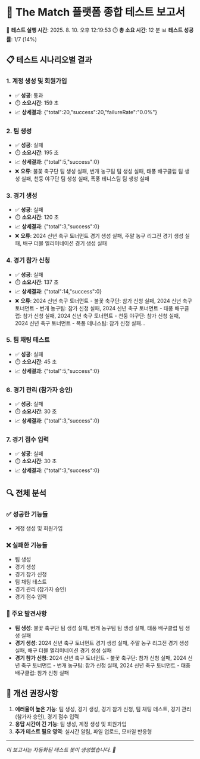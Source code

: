 
# 🤖 The Match 플랫폼 종합 테스트 보고서

📅 **테스트 실행 시간**: 2025. 8. 10. 오후 12:19:53
⏱️ **총 소요 시간**: 12 분
📊 **테스트 성공률**: 1/7 (14%)

## 📋 테스트 시나리오별 결과


### 1. 계정 생성 및 회원가입
- ✅ **성공**: 통과
- ⏱️ **소요시간**: 159 초
- 📈 **상세결과**: {"total":20,"success":20,"failureRate":"0.0%"}



### 2. 팀 생성
- ✅ **성공**: 실패
- ⏱️ **소요시간**: 195 초
- 📈 **상세결과**: {"total":5,"success":0}
- ❌ **오류**: 불꽃 축구단 팀 생성 실패, 번개 농구팀 팀 생성 실패, 태풍 배구클럽 팀 생성 실패, 천둥 야구단 팀 생성 실패, 폭풍 테니스팀 팀 생성 실패


### 3. 경기 생성
- ✅ **성공**: 실패
- ⏱️ **소요시간**: 120 초
- 📈 **상세결과**: {"total":3,"success":0}
- ❌ **오류**: 2024 신년 축구 토너먼트 경기 생성 실패, 주말 농구 리그전 경기 생성 실패, 배구 더블 엘리미네이션 경기 생성 실패


### 4. 경기 참가 신청
- ✅ **성공**: 실패
- ⏱️ **소요시간**: 137 초
- 📈 **상세결과**: {"total":14,"success":0}
- ❌ **오류**: 2024 신년 축구 토너먼트 - 불꽃 축구단: 참가 신청 실패, 2024 신년 축구 토너먼트 - 번개 농구팀: 참가 신청 실패, 2024 신년 축구 토너먼트 - 태풍 배구클럽: 참가 신청 실패, 2024 신년 축구 토너먼트 - 천둥 야구단: 참가 신청 실패, 2024 신년 축구 토너먼트 - 폭풍 테니스팀: 참가 신청 실패...


### 5. 팀 채팅 테스트
- ✅ **성공**: 실패
- ⏱️ **소요시간**: 45 초
- 📈 **상세결과**: {"total":5,"success":0}



### 6. 경기 관리 (참가자 승인)
- ✅ **성공**: 실패
- ⏱️ **소요시간**: 30 초
- 📈 **상세결과**: {"total":3,"success":0}



### 7. 경기 점수 입력
- ✅ **성공**: 실패
- ⏱️ **소요시간**: 30 초
- 📈 **상세결과**: {"total":3,"success":0}



## 🔍 전체 분석

### ✅ 성공한 기능들
- 계정 생성 및 회원가입

### ❌ 실패한 기능들
- 팀 생성
- 경기 생성
- 경기 참가 신청
- 팀 채팅 테스트
- 경기 관리 (참가자 승인)
- 경기 점수 입력

### 🚨 주요 발견사항
- **팀 생성**: 불꽃 축구단 팀 생성 실패, 번개 농구팀 팀 생성 실패, 태풍 배구클럽 팀 생성 실패
- **경기 생성**: 2024 신년 축구 토너먼트 경기 생성 실패, 주말 농구 리그전 경기 생성 실패, 배구 더블 엘리미네이션 경기 생성 실패
- **경기 참가 신청**: 2024 신년 축구 토너먼트 - 불꽃 축구단: 참가 신청 실패, 2024 신년 축구 토너먼트 - 번개 농구팀: 참가 신청 실패, 2024 신년 축구 토너먼트 - 태풍 배구클럽: 참가 신청 실패

## 🎯 개선 권장사항

1. **에러율이 높은 기능**: 팀 생성, 경기 생성, 경기 참가 신청, 팀 채팅 테스트, 경기 관리 (참가자 승인), 경기 점수 입력
2. **응답 시간이 긴 기능**: 팀 생성, 계정 생성 및 회원가입
3. **추가 테스트 필요 영역**: 실시간 알림, 파일 업로드, 모바일 반응형

---
*이 보고서는 자동화된 테스트 봇이 생성했습니다. 🤖*
